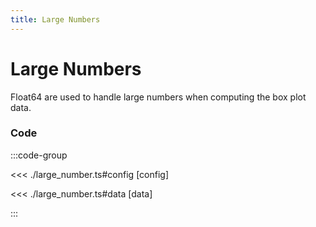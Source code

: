 ```yaml
---
title: Large Numbers
---
```


# Large Numbers

Float64 are used to handle large numbers when computing the box plot data.

<script setup>
import {config} from './large_number';
</script>

<BoxplotChart
  :options="config.options"
  :data="config.data"
/>

### Code

:::code-group

<<< ./large_number.ts#config [config]

<<< ./large_number.ts#data [data]

:::
